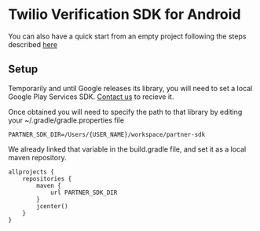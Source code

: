 # Twilio Verification SDK for Android


You can also have a quick start from an empty project following the steps described [here](https://www.twilio.com/docs/guides/twilio-verification-sdk-integration-guide)

## Setup

Temporarily and until Google releases its library, you will need to set a local Google Play Services SDK. 
[Contact us](https://ahoy.twilio.com/verificationsdk) to recieve it.

Once obtained you will need to specify the path to that library by editing your ~/.gradle/gradle.properties file
```
PARTNER_SDK_DIR=/Users/{USER_NAME}/workspace/partner-sdk
```

We already linked that variable in the build.gradle file, and set it as a local maven repository.
```
allprojects {
    repositories {
        maven {
            url PARTNER_SDK_DIR
        }
        jcenter()
    }
}
```